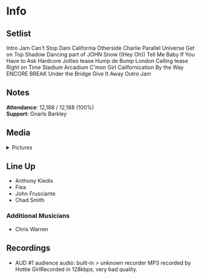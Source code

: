 # Info

## Setlist

Intro Jam
Can't Stop
Dani California
Otherside
Charlie
Parallel Universe
Get on Top
Shadow Dancing part of JOHN
Snow ((Hey Oh))
Tell Me Baby
If You Have to Ask
Hardcore Jollies tease
Hump de Bump
London Calling tease
Right on Time
Stadium Arcadium
C'mon Girl
Californication
By the Way
ENCORE BREAK
Under the Bridge
Give It Away
Outro Jam

## Notes

**Attendance**: 12,188 / 12,188 (100%)
<br>
**Support**: Gnarls Barkley

## Media 

<details>
  <summary>Pictures</summary>
  <!--<img alt="Setlist" title="Setlist" src="_.jpg" height="200" />
  <img alt="Clipping" title="Clipping" src="_.jpg" height="200" />
  <img alt="Flyer" title="Flyer" src="_.jpg" height="200" />-->
</details>

## Line Up

* Anthony Kiedis
* Flea
* John Frusciante
* Chad Smith

### Additional Musicians

* Chris Warren

## Recordings

* AUD #1 audience audio: built-in > unknown recorder MP3 recorded by Hottie GirlRecorded in 128kbps, very bad quality.

